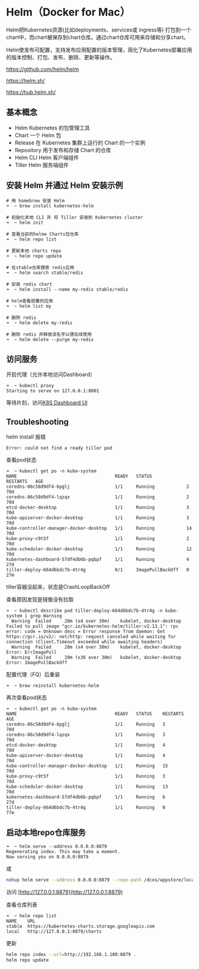 # Helm（Docker for Mac）

Helm把Kubernetes资源(比如deployments、services或 ingress等) 打包到一个chart中，而chart被保存到chart仓库。通过chart仓库可用来存储和分享chart。

Helm使发布可配置，支持发布应用配置的版本管理，简化了Kubernetes部署应用的版本控制、打包、发布、删除、更新等操作。

https://github.com/helm/helm

https://helm.sh/

https://hub.helm.sh/



## 基本概念

- Helm          Kubernetes 的包管理工具
- Chart         一个 Helm 包
- Release       在 Kubernetes 集群上运行的 Chart 的一个实例
- Repository    用于发布和存储 Chart 的仓库
- Helm CLI      Helm 客户端组件
- Tiller        Helm 服务端组件


## 安装 Helm 并通过 Helm 安装示例
```
# 用 homebrew 安装 Helm
➜  ~ brew install kubernetes-helm

# 初始化本地 CLI 并 将 Tiller 安装到 Kubernetes cluster
➜  ~ helm init

# 查看当前的helme Charts包仓库
➜  ~ helm repo list 

# 更新本地 charts repo
➜  ~ helm repo update

# 在stable仓库搜索 redis应用
➜  ~ helm search stable/redis

# 安装 redis chart
➜  ~ helm install --name my-redis stable/redis

# helm查看部署的应用
➜  ~ helm list my

# 删除 redis
➜  ~ helm delete my-redis

# 删除 redis 并释放该名字以便后续使用
➜  ~ helm delete --purge my-redis
```

## 访问服务

开启代理（允许本地访问Dashboard）
```
➜  ~ kubectl proxy
Starting to serve on 127.0.0.1:8001
```

等待片刻，访问[K8S Dashboard UI](http://localhost:8001/api/v1/namespaces/kube-system/services/https:kubernetes-dashboard:/proxy/)


## Troubleshooting

helm install 报错
```
Error: could not find a ready tiller pod
```

查看pod状态
```
➜  ~ kubectl get po -n kube-system
NAME                                     READY   STATUS             RESTARTS   AGE
coredns-86c58d9df4-6pglj                 1/1     Running            2          70d
coredns-86c58d9df4-lqzqx                 1/1     Running            2          70d
etcd-docker-desktop                      1/1     Running            3          70d
kube-apiserver-docker-desktop            1/1     Running            3          70d
kube-controller-manager-docker-desktop   1/1     Running            14         70d
kube-proxy-c9t5f                         1/1     Running            2          70d
kube-scheduler-docker-desktop            1/1     Running            12         70d
kubernetes-dashboard-57df4db6b-pqbpf     1/1     Running            4          27d
tiller-deploy-664d6bdc7b-4tr4g           0/1     ImagePullBackOff   0          27m
```
tiller容器没起来，状态是CrashLoopBackOff

查看原因发现是镜像没有拉取
```
➜  ~ kubectl describe pod tiller-deploy-664d6bdc7b-4tr4g -n kube-system | grep Warning
  Warning  Failed     28m (x4 over 30m)    kubelet, docker-desktop  Failed to pull image "gcr.io/kubernetes-helm/tiller:v2.13.1": rpc error: code = Unknown desc = Error response from daemon: Get https://gcr.io/v2/: net/http: request canceled while waiting for connection (Client.Timeout exceeded while awaiting headers)
  Warning  Failed     28m (x4 over 30m)    kubelet, docker-desktop  Error: ErrImagePull
  Warning  Failed     20m (x36 over 30m)   kubelet, docker-desktop  Error: ImagePullBackOff
```

配置代理（FQ）后重装

```
➜  ~ brew reinstall kubernetes-helm
```

再次查看pod状态
```
➜  ~ kubectl get po -n kube-system
NAME                                     READY   STATUS    RESTARTS   AGE
coredns-86c58d9df4-6pglj                 1/1     Running   3          70d
coredns-86c58d9df4-lqzqx                 1/1     Running   3          70d
etcd-docker-desktop                      1/1     Running   4          70d
kube-apiserver-docker-desktop            1/1     Running   4          70d
kube-controller-manager-docker-desktop   1/1     Running   15         70d
kube-proxy-c9t5f                         1/1     Running   3          70d
kube-scheduler-docker-desktop            1/1     Running   13         70d
kubernetes-dashboard-57df4db6b-pqbpf     1/1     Running   6          27d
tiller-deploy-664d6bdc7b-4tr4g           1/1     Running   0          77m
```


## 启动本地repo仓库服务

```
➜  ~ helm serve --address 0.0.0.0:8879
Regenerating index. This may take a moment.
Now serving you on 0.0.0.0:8879
```
或
```bash
nohup helm serve --address 0.0.0.0:8879 --repo-path /dcos/appstore/local-repo &
```
访问 [http://127.0.0.1:8879](http://127.0.0.1:8879)

查看仓库列表
```
➜  ~ helm repo list
NAME  	URL
stable	https://kubernetes-charts.storage.googleapis.com
local 	http://127.0.0.1:8879/charts
```

更新
```bash
helm repo index --url=http://192.168.1.100:8879 .
helm repo update
```
